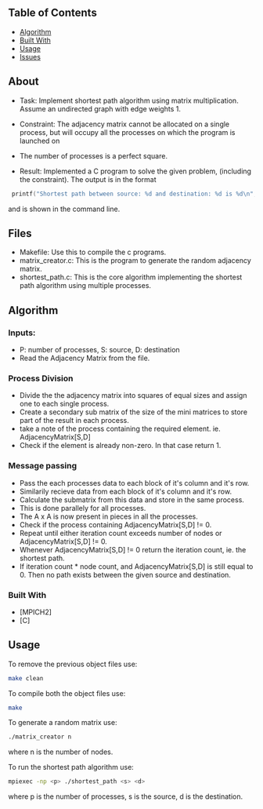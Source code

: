 
## Table of Contents


* [Algorithm](#about-the-project)
* [Built With](#built-with)
* [Usage](#usage)
* [Issues](#issues)

## About

* Task: Implement shortest path algorithm using matrix multiplication. Assume an undirected
graph with edge weights 1.

* Constraint: The adjacency matrix cannot be allocated on a single process, but will occupy all the
processes on which the program is launched on

* The number of processes is a perfect square.

* Result: Implemented a C program to solve the given problem, (including the constraint). The output is in the format 
```c
 printf("Shortest path between source: %d and destination: %d is %d\n", source, destination, shortest_path);
```
and is shown in the command line.


## Files
* Makefile: Use this to compile the c programs.
* matrix_creator.c: This is the program to generate the random adjacency matrix.
* shortest_path.c: This is the core algorithm implementing the shortest path algorithm using multiple processes.

## Algorithm

### Inputs: 
* P: number of processes, S: source, D: destination 
* Read the Adjacency Matrix from the file.

### Process Division
* Divide the the adjacency matrix into squares of equal sizes and assign one to each single process.
* Create a secondary sub matrix of the size of the mini matrices to store part of the result in each process.
* take a note of the process containing the required element. ie. AdjacencyMatrix[S,D]
* Check if the element is already non-zero. In that case return 1.

### Message passing
* Pass the each processes data to each block of it's column and it's row.
* Similarily recieve data from each block of it's column and it's row.
* Calculate the submatrix from this data and store in the same process.
* This is done parallely for all processes.
* The A x A is now present in pieces in all the processes.
* Check if the process containing AdjacencyMatrix[S,D] != 0.
* Repeat until either iteration count exceeds number of nodes or AdjacencyMatrix[S,D] != 0. 
* Whenever AdjacencyMatrix[S,D] != 0 return the iteration count, ie. the shortest path.
* If iteration count * node count, and AdjacencyMatrix[S,D] is still equal to 0. Then no path exists between the given source and destination.

### Built With

* [MPICH2]
* [C]

## Usage

To remove the previous object files use:
```sh
make clean
```

To compile both the object files use:
```sh
make
```

To generate a random matrix use:
```sh
./matrix_creator n 
```
where n is the number of nodes.


To run the shortest path algorithm use:
```sh
mpiexec -np <p> ./shortest_path <s> <d>
```
where p is the number of processes, s is the source, d is the destination.


